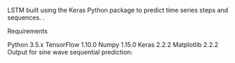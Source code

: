 LSTM built using the Keras Python package to predict time series steps and sequences. .



Requirements

Python 3.5.x
TensorFlow 1.10.0
Numpy 1.15.0
Keras 2.2.2
Matplotlib 2.2.2
Output for sine wave sequential prediction:


